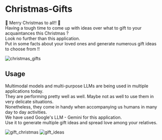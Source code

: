 # Christmas-Gifts
🎄 Merry Christmas to all!! 🎄<br>
Having a tough time to come up with ideas over what to gift to your acquaintances this Christmas ?<br>
Look no further than this application.<br>
Put in some facts about your loved ones and generate numerous gift ideas to choose from !!<br>

![christmas_gifts](https://github.com/ArionDas/Christmas-Gifts/assets/117722561/43c4ff13-3dfd-442e-8333-230ca195203c)

## Usage
Multimodal models and multi-purpose LLMs are being used in multiple applications today.<br> They are performing pretty well as well. Maybe not as well to use them in very delicate situations.<br> Nonetheless, they come in handy when accompanying us humans in many day to day activities.<br> We have used Google's LLM - Gemini for this application.<br>Use it to generate multiple gift ideas and spread love among your relatives. 

![gift_christmas](https://github.com/ArionDas/Christmas-Gifts/assets/117722561/62cc3f75-e8a8-40eb-a5f6-898510f0dc5e)
![gift_ideas](https://github.com/ArionDas/Christmas-Gifts/assets/117722561/7373bd42-1793-4dc9-8e02-cc4e9072b608)
